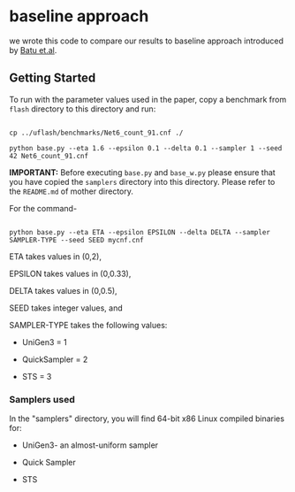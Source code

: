 # baseline approach

we wrote this code to compare our results to baseline approach introduced by [Batu et.al](https://arxiv.org/abs/1009.5397).


## Getting Started



To run with the parameter values used in the paper, copy a benchmark from ```flash``` directory to this directory and run:



```

cp ../uflash/benchmarks/Net6_count_91.cnf ./

python base.py --eta 1.6 --epsilon 0.1 --delta 0.1 --sampler 1 --seed 42 Net6_count_91.cnf

```

**IMPORTANT:** Before executing `base.py` and `base_w.py` please ensure that you have copied the `samplers` directory into this directory. Please refer to the `README.md` of mother directory.    

For the command-



```

python base.py --eta ETA --epsilon EPSILON --delta DELTA --sampler SAMPLER-TYPE --seed SEED mycnf.cnf

```



ETA takes values in (0,2),

EPSILON takes values in (0,0.33),

DELTA takes values in (0,0.5),

SEED takes integer values, and



SAMPLER-TYPE takes the following values:



* UniGen3 = 1

* QuickSampler = 2

* STS = 3


### Samplers used



In the "samplers" directory, you will find 64-bit x86 Linux compiled binaries for:



* UniGen3- an almost-uniform sampler

* Quick Sampler

* STS
